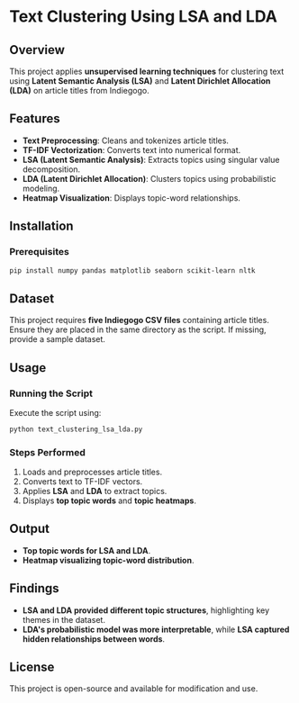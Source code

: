 # Text Clustering Using LSA and LDA

## Overview
This project applies **unsupervised learning techniques** for clustering text using **Latent Semantic Analysis (LSA)** and **Latent Dirichlet Allocation (LDA)** on article titles from Indiegogo.

## Features
- **Text Preprocessing**: Cleans and tokenizes article titles.
- **TF-IDF Vectorization**: Converts text into numerical format.
- **LSA (Latent Semantic Analysis)**: Extracts topics using singular value decomposition.
- **LDA (Latent Dirichlet Allocation)**: Clusters topics using probabilistic modeling.
- **Heatmap Visualization**: Displays topic-word relationships.

## Installation
### Prerequisites

```bash
pip install numpy pandas matplotlib seaborn scikit-learn nltk
```

## Dataset
This project requires **five Indiegogo CSV files** containing article titles. Ensure they are placed in the same directory as the script. If missing, provide a sample dataset.

## Usage
### Running the Script
Execute the script using:
```bash
python text_clustering_lsa_lda.py
```

### Steps Performed
1. Loads and preprocesses article titles.
2. Converts text to TF-IDF vectors.
3. Applies **LSA** and **LDA** to extract topics.
4. Displays **top topic words** and **topic heatmaps**.

## Output
- **Top topic words for LSA and LDA**.
- **Heatmap visualizing topic-word distribution**.

## Findings
- **LSA and LDA provided different topic structures**, highlighting key themes in the dataset.
- **LDA's probabilistic model was more interpretable**, while **LSA captured hidden relationships between words**.

## License
This project is open-source and available for modification and use.
